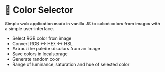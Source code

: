 # 🎨 Color Selector

Simple web application made in vanilla JS to select colors from images with a simple user-interface.

* Select RGB color from image
* Convert RGB <-> HEX <-> HSL
* Extract the palette of colors from an image
* Save colors in localstorage
* Generate random color
* Range of luminance, saturation and hue of selected color
